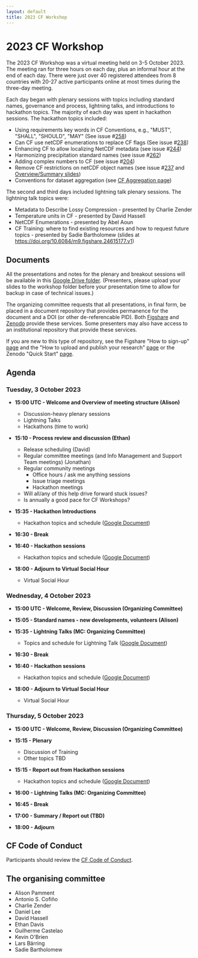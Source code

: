 ```yaml
---
layout: default
title: 2023 CF Workshop
---
```


# 2023 CF Workshop

The 2023 CF Workshop was a virtual meeting held on 3-5 October 2023.
The meeting ran for three hours on each day, plus an informal hour at the end of each day.
There were just over 40 registered attendees from 8 countries with 20-27 active participants online at most times during the three-day meeting.

Each day began with plenary sessions with topics including standard names, governance and process, lightning talks, and introductions to hackathon topics.
The majority of each day was spent in hackathon sessions.
The hackathon topics included:
* Using requirements key words in CF Conventions, e.g., "MUST", "SHALL", "SHOULD", "MAY" (See issue #[258](https://github.com/cf-convention/discuss/issues/258))
* Can CF use netCDF enumerations to replace CF flags (See issue #[238](https://github.com/cf-convention/discuss/issues/238))
* Enhancing CF to allow localizing NetCDF metadata (see issue #[244](https://github.com/cf-convention/discuss/issues/244))
* Harmonizing precipitation standard names (see issue #[262](https://github.com/cf-convention/discuss/issues/262))
* Adding complex numbers to CF (see issue #[204](https://github.com/cf-convention/cf-conventions/issues/204))
* Remove CF restrictions on netCDF object names (see issue #[237](https://github.com/cf-convention/cf-conventions/issues/237) and [Overview/Summary slides](https://doi.org/10.6084/m9.figshare.24564295.v1))
* Conventions for dataset aggregation (see [CF Aggregation page](https://github.com/NCAS-CMS/cfa-conventions/blob/master/source/cfa.md))

The second and third days included lightning talk plenary sessions.
The lightning talk topics were:
* Metadata to Describe Lossy Compression - presented by Charlie Zender
* Temperature units in CF - presented by David Hassell
* NetCDF Enumerations - presented by Abel Aoun
* CF Training: where to find existing resources and how to request future topics - presented by Sadie Bartholomew (slides at https://doi.org/10.6084/m9.figshare.24615177.v1)

## Documents

All the presentations and notes for the plenary and breakout sessions will be available in this [Google Drive folder](https://drive.google.com/drive/u/0/folders/1fxyG-4-9LD5zhfYA5F7zF_YqNFtJOjKI).
(Presenters, please upload your slides to the workshop folder before your presentation time to allow for backup in case of technical issues.)

The organizing committee requests that all presentations, in final form, be placed in a document repository that provides permanence for the document and a DOI (or other de-referencable PID).
Both [Figshare](https://figshare.com/) and [Zenodo](https://zenodo.org/) provide these services.
Some presenters may also have access to an institutional repository that provide these services.

If you are new to this type of repository, see the Figshare "How to sign-up" [page](https://help.figshare.com/article/how-to-sign-up-to-figshare) and the "How to upload and publish your research" [page](https://help.figshare.com/article/how-to-upload-and-publish-your-research)
or the Zenodo "Quick Start" [page](https://help.zenodo.org/docs/get-started/quickstart/).

## Agenda

### Tuesday, 3 October 2023

* **15:00 UTC - Welcome and Overview of meeting structure (Alison)**
  * Discussion-heavy plenary sessions
  * Lightning Talks
  * Hackathons (time to work)

* **15:10 - Process review and discussion (Ethan)**
  * Release scheduling (David)
  * Regular committee meetings (and Info Management and Support Team meetings) (Jonathan)
  * Regular community meetings
    * Office hours / ask me anything sessions
    * Issue triage meetings
    * Hackathon meetings
  * Will all/any of this help drive forward stuck issues? 
  * Is annually a good pace for CF Workshops?

* **15:35 - Hackathon Introductions**
  * Hackathon topics and schedule ([Google Document](https://docs.google.com/document/d/1MRamt7q8dZ_dSsjzLftgQkUhC9_LjPlwXgmJ6Z7Ciao/edit))

* **16:30 - Break**

* **16:40 - Hackathon sessions**
  * Hackathon topics and schedule ([Google Document](https://docs.google.com/document/d/1MRamt7q8dZ_dSsjzLftgQkUhC9_LjPlwXgmJ6Z7Ciao/edit))

* **18:00 - Adjourn to Virtual Social Hour**
    * Virtual Social Hour

### Wednesday, 4 October 2023

* **15:00 UTC - Welcome, Review, Discussion (Organizing Committee)**

* **15:05 - Standard names - new developments, volunteers (Alison)**

* **15:35 - Lightning Talks (MC: Organizing Committee)**
  * Topics and schedule for Lightning Talk ([Google Document](https://docs.google.com/document/d/1RnQ6WL4LKTWvAt7A9wb6J5qfUZ66nAxyezGdYhOhEls/edit)) 

* **16:30 - Break**

* **16:40 - Hackathon sessions**
  * Hackathon topics and schedule ([Google Document](https://docs.google.com/document/d/1MRamt7q8dZ_dSsjzLftgQkUhC9_LjPlwXgmJ6Z7Ciao/edit))

* **18:00 - Adjourn to Virtual Social Hour**
  * Virtual Social Hour

### Thursday, 5 October 2023

* **15:00 UTC - Welcome, Review, Discussion (Organizing Committee)**

* **15:15 - Plenary**
  * Discussion of Training
  * Other topics TBD

* **15:15 - Report out from Hackathon sessions**
  * Hackathon topics and schedule ([Google Document](https://docs.google.com/document/d/1MRamt7q8dZ_dSsjzLftgQkUhC9_LjPlwXgmJ6Z7Ciao/edit))

* **16:00 - Lightning Talks (MC: Organizing Committee)**

* **16:45 - Break**

* **17:00 - Summary / Report out (TBD)**

* **18:00 - Adjourn**

## CF Code of Conduct
Participants should review the [CF Code of Conduct](https://github.com/cf-convention/cf-conventions/blob/main/CODE_OF_CONDUCT.md).

## The organising committee
* Alison Pamment
* Antonio S. Cofiño
* Charlie Zender
* Daniel Lee
* David Hassell
* Ethan Davis
* Guilherme Castelao
* Kevin O'Brien
* Lars Bärring
* Sadie Bartholomew
